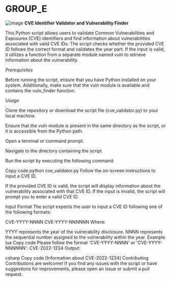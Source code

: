 # GROUP_E
![image](https://github.com/Cavid370/GROUP_E/assets/147253759/533358dc-0f98-4b1f-91de-ec315baab204)
**CVE Identifier Validator and Vulnerability Finder**

This Python script allows users to validate Common Vulnerabilities and Exposures (CVE) identifiers and find information about vulnerabilities associated with valid CVE IDs. The script checks whether the provided CVE ID follows the correct format and validates the year part. If the input is valid, it utilizes a function from a separate module named vuln to retrieve information about the vulnerability.

_Prerequisites_

Before running the script, ensure that you have Python installed on your system. Additionally, make sure that the vuln module is available and contains the vuln_finder function.

_Usage_

Clone the repository or download the script file (cve_validator.py) to your local machine.

Ensure that the vuln module is present in the same directory as the script, or it is accessible from the Python path.

Open a terminal or command prompt.

Navigate to the directory containing the script.

Run the script by executing the following command:

Copy code
python cve_validator.py
Follow the on-screen instructions to input a CVE ID.

If the provided CVE ID is valid, the script will display information about the vulnerability associated with that CVE ID. If the input is invalid, the script will prompt you to enter a valid CVE ID.

Input Format
The script expects the user to input a CVE ID following one of the following formats:

CVE-YYYY-NNNN
CVE-YYYY-NNNNNN
Where:

YYYY represents the year of the vulnerability disclosure.
NNNN represents the sequential number assigned to the vulnerability within the year.
Example
lua
Copy code
Please follow the format 'CVE-YYYY-NNNN' or 'CVE-YYYY-NNNNNN': CVE-2022-1234
Output:

csharp
Copy code
[Information about CVE-2022-1234]
Contributing
Contributions are welcome! If you find any issues with the script or have suggestions for improvements, please open an issue or submit a pull request.


